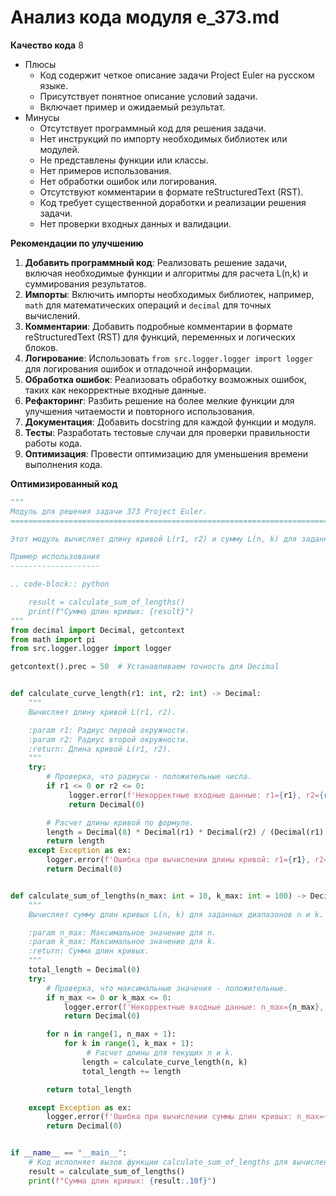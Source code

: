 # Анализ кода модуля e_373.md

**Качество кода**
8
 - Плюсы
    - Код содержит четкое описание задачи Project Euler на русском языке.
    - Присутствует понятное описание условий задачи.
    - Включает пример и ожидаемый результат.
 - Минусы
    - Отсутствует программный код для решения задачи.
    - Нет инструкций по импорту необходимых библиотек или модулей.
    - Не представлены функции или классы.
    - Нет примеров использования.
    - Нет обработки ошибок или логирования.
    - Отсутствуют комментарии в формате reStructuredText (RST).
    - Код требует существенной доработки и реализации решения задачи.
    - Нет проверки входных данных и валидации.

**Рекомендации по улучшению**

1. **Добавить программный код**: Реализовать решение задачи, включая необходимые функции и алгоритмы для расчета L(n,k) и суммирования результатов.
2. **Импорты**: Включить импорты необходимых библиотек, например, `math` для математических операций и `decimal` для точных вычислений.
3. **Комментарии**: Добавить подробные комментарии в формате reStructuredText (RST) для функций, переменных и логических блоков.
4. **Логирование**: Использовать `from src.logger.logger import logger` для логирования ошибок и отладочной информации.
5. **Обработка ошибок**: Реализовать обработку возможных ошибок, таких как некорректные входные данные.
6. **Рефакторинг**: Разбить решение на более мелкие функции для улучшения читаемости и повторного использования.
7. **Документация**: Добавить docstring для каждой функции и модуля.
8. **Тесты**: Разработать тестовые случаи для проверки правильности работы кода.
9. **Оптимизация**: Провести оптимизацию для уменьшения времени выполнения кода.

**Оптимизированный код**

```python
"""
Модуль для решения задачи 373 Project Euler.
=========================================================================================

Этот модуль вычисляет длину кривой L(r1, r2) и сумму L(n, k) для заданных диапазонов n и k.

Пример использования
--------------------

.. code-block:: python

    result = calculate_sum_of_lengths()
    print(f"Сумма длин кривых: {result}")
"""
from decimal import Decimal, getcontext
from math import pi
from src.logger.logger import logger

getcontext().prec = 50  # Устанавливаем точность для Decimal


def calculate_curve_length(r1: int, r2: int) -> Decimal:
    """
    Вычисляет длину кривой L(r1, r2).

    :param r1: Радиус первой окружности.
    :param r2: Радиус второй окружности.
    :return: Длина кривой L(r1, r2).
    """
    try:
        # Проверка, что радиусы - положительные числа.
        if r1 <= 0 or r2 <= 0:
             logger.error(f'Некорректные входные данные: r1={r1}, r2={r2}. Радиусы должны быть положительными.')
             return Decimal(0)

        # Расчет длины кривой по формуле.
        length = Decimal(8) * Decimal(r1) * Decimal(r2) / (Decimal(r1) + Decimal(r2))
        return length
    except Exception as ex:
        logger.error(f'Ошибка при вычислении длины кривой: r1={r1}, r2={r2}.', ex)
        return Decimal(0)


def calculate_sum_of_lengths(n_max: int = 10, k_max: int = 100) -> Decimal:
    """
    Вычисляет сумму длин кривых L(n, k) для заданных диапазонов n и k.

    :param n_max: Максимальное значение для n.
    :param k_max: Максимальное значение для k.
    :return: Сумма длин кривых.
    """
    total_length = Decimal(0)
    try:
        # Проверка, что максимальные значения - положительные.
        if n_max <= 0 or k_max <= 0:
            logger.error(f'Некорректные входные данные: n_max={n_max}, k_max={k_max}. Максимальные значения должны быть положительными.')
            return Decimal(0)

        for n in range(1, n_max + 1):
            for k in range(1, k_max + 1):
                 # Расчет длины для текущих n и k.
                length = calculate_curve_length(n, k)
                total_length += length

        return total_length

    except Exception as ex:
        logger.error(f'Ошибка при вычислении суммы длин кривых: n_max={n_max}, k_max={k_max}.', ex)
        return Decimal(0)


if __name__ == "__main__":
    # Код исполняет вызов функции calculate_sum_of_lengths для вычисления итогового значения
    result = calculate_sum_of_lengths()
    print(f"Сумма длин кривых: {result:.10f}")
```